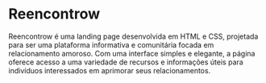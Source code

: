 # Reencontrow
Reencontrow é uma landing page desenvolvida em HTML e CSS, projetada para ser uma plataforma informativa e comunitária focada em relacionamento amoroso. Com uma interface simples e elegante, a página oferece acesso a uma variedade de recursos e informações úteis para indivíduos interessados em aprimorar seus relacionamentos.
